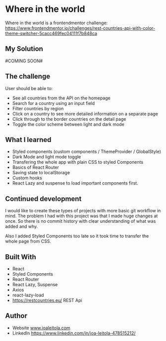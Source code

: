 # Where in the world

Where in the world is a frontendmentor challenge: https://www.frontendmentor.io/challenges/rest-countries-api-with-color-theme-switcher-5cacc469fec04111f7b848ca

## My Solution
#COMING SOON#

## The challenge
User should be able to:

- See all countries from the API on the homepage
- Search for a country using an input field
- Filter countries by region
- Click on a country to see more detailed information on a separate page
- Click through to the border countries on the detail page
- Toggle the color scheme between light and dark mode

## What I learned

- Styled components (custom components / ThemeProvider / GlobalStyle) 
- Dark Mode and light mode toggle 
- Transfering the whole app with plain CSS to styled Components
- Basics of React Router
- Saving state to localStorage
- Custom hooks
- React Lazy and suspense to load important components first.

## Continued development 

I would like to create these types of projects with more basic git workflow in mind. 
The problem I had with this project was that I made huge changes at once. So there is no commit history with clear understanding of what was added and why.

Also I added Styled Components too late so it took time to transfer the whole page from CSS.

## Built With 

- React 
- Styled Components
- React Router
- React Lazy, Suspense
- Axios
- react-lazy-load 
- https://restcountries.eu/ REST Api

## Author

- Website www.joaleitola.com
- LinkedIn https://www.linkedin.com/in/joa-leitola-478515212/
